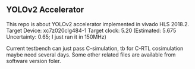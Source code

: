 ## YOLOv2 Accelerator
This repo is about YOLOv2 accelerator implemented in vivado HLS 2018.2. 
Target Device:  xc7z020clg484-1 
Target clock: 5.20 (Estimated: 5.675 Uncertainty: 0.65; I just ran it in 150MHz) 

Current testbench can just pass C-simulation, tb for C-RTL cosimulation maybe need several days. 
Some other related files are available from software version foler.
